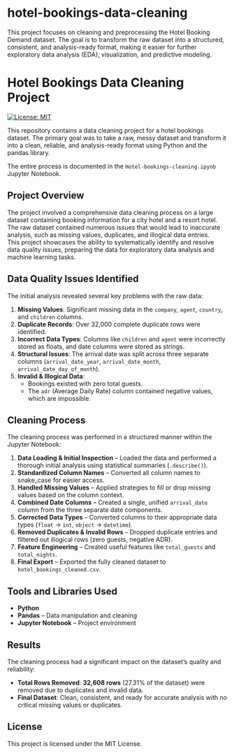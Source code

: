 # hotel-bookings-data-cleaning
This project focuses on cleaning and preprocessing the Hotel Booking Demand dataset. The goal is to transform the raw dataset into a structured, consistent, and analysis-ready format, making it easier for further exploratory data analysis (EDA), visualization, and predictive modeling.

# Hotel Bookings Data Cleaning Project <br>

[![License: MIT](https://img.shields.io/badge/License-MIT-yellow.svg)](https://opensource.org/licenses/MIT) <br>

This repository contains a data cleaning project for a hotel bookings dataset. The primary goal was to take a raw, messy dataset and transform it into a clean, reliable, and analysis-ready format using Python and the pandas library. <br>

The entire process is documented in the `Hotel-bookings-cleaning.ipynb` Jupyter Notebook. <br>

##  Project Overview <br>
The project involved a comprehensive data cleaning process on a large dataset containing booking information for a city hotel and a resort hotel. The raw dataset contained numerous issues that would lead to inaccurate analysis, such as missing values, duplicates, and illogical data entries. <br>
This project showcases the ability to systematically identify and resolve data quality issues, preparing the data for exploratory data analysis and machine learning tasks. <br>

##  Data Quality Issues Identified <br>
The initial analysis revealed several key problems with the raw data: <br>

1. **Missing Values**: Significant missing data in the `company`, `agent`, `country`, and `children` columns. <br>
2. **Duplicate Records**: Over 32,000 complete duplicate rows were identified. <br>
3. **Incorrect Data Types**: Columns like `children` and `agent` were incorrectly stored as floats, and date columns were stored as strings. <br>
4. **Structural Issues**: The arrival date was split across three separate columns (`arrival_date_year`, `arrival_date_month`, `arrival_date_day_of_month`). <br>
5. **Invalid & Illogical Data**: <br>
   - Bookings existed with zero total guests. <br>
   - The `adr` (Average Daily Rate) column contained negative values, which are impossible. <br>

## Cleaning Process <br>
The cleaning process was performed in a structured manner within the Jupyter Notebook: <br>

1. **Data Loading & Initial Inspection** – Loaded the data and performed a thorough initial analysis using statistical summaries (`.describe()`). <br>
2. **Standardized Column Names** – Converted all column names to snake_case for easier access. <br>
3. **Handled Missing Values** – Applied strategies to fill or drop missing values based on the column context. <br>
4. **Combined Date Columns** – Created a single, unified `arrival_date` column from the three separate date components. <br>
5. **Corrected Data Types** – Converted columns to their appropriate data types (`float` → `int`, `object` → `datetime`). <br>
6. **Removed Duplicates & Invalid Rows** – Dropped duplicate entries and filtered out illogical rows (zero guests, negative ADR). <br>
7. **Feature Engineering** – Created useful features like `total_guests` and `total_nights`. <br>
8. **Final Export** – Exported the fully cleaned dataset to `hotel_bookings_cleaned.csv`. <br>

## Tools and Libraries Used <br>
- **Python** <br>
- **Pandas** – Data manipulation and cleaning <br>
- **Jupyter Notebook** – Project environment <br>

## Results <br>
The cleaning process had a significant impact on the dataset’s quality and reliability: <br>

- **Total Rows Removed**: **32,608 rows** (27.31% of the dataset) were removed due to duplicates and invalid data. <br>
- **Final Dataset**: Clean, consistent, and ready for accurate analysis with no critical missing values or duplicates. <br>

## License <br>
This project is licensed under the MIT License. <br>
